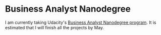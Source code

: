 # Business Analyst Nanodegree

I am currently taking Udacity's [Business Analyst Nanodegree program](https://www.udacity.com/course/business-analyst-nanodegree--nd008). It is estimated that I will finish all the projects by May. 
